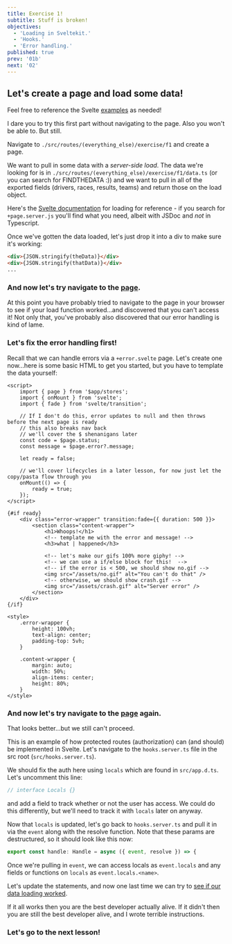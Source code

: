 ```yaml
---
title: Exercise 1!
subtitle: Stuff is broken!
objectives:
  - 'Loading in Sveltekit.'
  - 'Hooks.'
  - 'Error handling.'
published: true
prev: '01b'
next: '02'
---
```


## Let's create a page and load some data!

Feel free to reference the Svelte [examples](https://svelte.dev/examples/hello-world) as needed!

I dare you to try this first part without navigating to the page. Also you won't be able to. But still.

Navigate to `./src/routes/(everything_else)/exercise/f1` and create a page.

We want to pull in some data with a _server-side load_. The data we're looking for is in `./src/routes/(everything_else)/exercise/f1/data.ts` (or you can search for FINDTHEDATA :)) and we want to pull in all of the exported fields (drivers, races, results, teams) and return those on the load object.

Here's the [Svelte documentation](https://kit.svelte.dev/docs/load) for loading for reference - if you search for `+page.server.js` you'll find what you need, albeit with JSDoc and _not_ in Typescript.

Once we've gotten the data loaded, let's just drop it into a div to make sure it's working:

```html
<div>{JSON.stringify(theData)}</div>
<div>{JSON.stringify(thatData)}</div>
...
```

### And now let's try navigate to the [page](/exercise/f1).

At this point you have probably tried to navigate to the page in your browser to see if your load function worked...and discovered that you can't access it! Not only that, you've probably also discovered that our error handling is kind of lame.

### Let's fix the error handling first!

Recall that we can handle errors via a `+error.svelte` page. Let's create one now...here is some basic HTML to get you started, but you have to template the data yourself:

```svelte
<script>
	import { page } from '$app/stores';
	import { onMount } from 'svelte';
	import { fade } from 'svelte/transition';

	// If I don't do this, error updates to null and then throws before the next page is ready
	// this also breaks nav back
	// we'll cover the $ shenanigans later
	const code = $page.status;
	const message = $page.error?.message;

	let ready = false;

	// we'll cover lifecycles in a later lesson, for now just let the copy/pasta flow through you
	onMount(() => {
		ready = true;
	});
</script>

{#if ready}
	<div class="error-wrapper" transition:fade={{ duration: 500 }}>
		<section class="content-wrapper">
			<h1>Whoops!</h1>
			<!-- template me with the error and message! -->
			<h3>what | happened</h3>

			<!-- let's make our gifs 100% more giphy! -->
			<!-- we can use a if/else block for this!  -->
			<!-- if the error is < 500, we should show no.gif -->
			<img src="/assets/no.gif" alt="You can't do that" />
			<!-- otherwise, we should show crash.gif -->
			<img src="/assets/crash.gif" alt="Server error" />
		</section>
	</div>
{/if}

<style>
	.error-wrapper {
		height: 100vh;
		text-align: center;
		padding-top: 5vh;
	}

	.content-wrapper {
		margin: auto;
		width: 50%;
		align-items: center;
		height: 80%;
	}
</style>
```

### And now let's try navigate to the [page](/exercise/f1) again.

That looks better...but we still can't proceed.

This is an example of how protected routes (authorization) can (and should) be implemented in Svelte. Let's navigate to the `hooks.server.ts` file in the src root (`src/hooks.server.ts`).

We should fix the auth here using `locals` which are found in `src/app.d.ts`. Let's uncomment this line:

```typescript
// interface Locals {}
```

and add a field to track whether or not the user has access. We could do this differently, but we'll need to track it with `locals` later on anyway.

Now that `locals` is updated, let's go back to `hooks.server.ts` and pull it in via the `event` along with the resolve function. Note that these params are destructured, so it should look like this now:

```typescript
export const handle: Handle = async ({ event, resolve }) => {
```

Once we're pulling in `event`, we can access locals as `event.locals` and any fields or functions on `locals` as `event.locals.<name>`.

Let's update the statements, and now one last time we can try to [see if our data loading worked](/exercise/f1).

If it all works then you are the best developer actually alive. If it didn't then you are still the best developer alive, and I wrote terrible instructions.

### Let's go to the next lesson!
